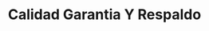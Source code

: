 ---
title: "Calidad Garantia Y Respaldo"
url: /escuintla/calidad-garantia-y-respaldo/
shop: Motorrad
---
